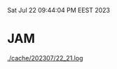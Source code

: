 Sat Jul 22 09:44:04 PM EEST 2023
# JAM
<a href='./cache/202307/22_21.log'>./cache/202307/22_21.log</a>
